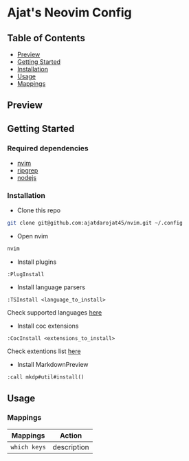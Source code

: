 # Ajat's Neovim Config

## Table of Contents

- [Preview](#preview)
- [Getting Started](#getting-started)
- [Installation](#installation)
- [Usage](#usage)
- [Mappings](#default-mappings)

## Preview

## Getting Started

### Required dependencies

- [nvim](https://neovim.io/)
- [ripgrep](https://github.com/BurntSushi/ripgrep)
- [nodejs](https://nodejs.org/en)

### Installation

- Clone this repo

```sh
git clone git@github.com:ajatdarojat45/nvim.git ~/.config
```

- Open nvim

```sh
nvim
```

- Install plugins

```
:PlugInstall
```

- Install language parsers

```
:TSInstall <language_to_install>
```

Check supported languages [here](https://github.com/nvim-treesitter/nvim-treesitter#supported-languages)

- Install coc extensions

```
:CocInstall <extensions_to_install>
```

Check extentions list [here](https://github.com/neoclide/coc.nvim/wiki/Using-coc-extensions#implemented-coc-extensions)

- Install MarkdownPreview

```
:call mkdp#util#install()
```

## Usage

### Mappings

| Mappings     | Action      |
| ------------ | ----------- |
| `which keys` | description |
